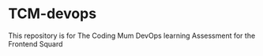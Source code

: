 # TCM-devops
This repository is for The Coding Mum DevOps learning Assessment for the Frontend Squard
